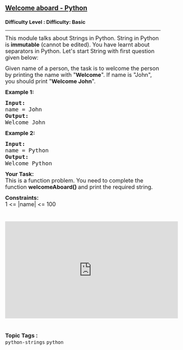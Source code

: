 <h2><a href="https://www.geeksforgeeks.org/problems/welcome-aboard-python/1?page=1&category=python&difficulty=Basic&sortBy=submissions">Welcome aboard - Python</a></h2><h3>Difficulty Level : Difficulty: Basic</h3><hr><div class="problems_problem_content__Xm_eO"><p><span style="font-size:18px">This module talks about Strings in Python. String in Python is<strong> immutable</strong> (cannot be edited). You have learnt about separators in Python. Let's start String with first question given below:</span></p>

<p><span style="font-size:18px">Given name of a person, the task is to welcome the person by printing the name with "<strong>Welcome</strong>". If name is "John", you should print "<strong>Welcome John</strong>".</span></p>

<p><strong><span style="font-size:18px">Example 1:</span></strong></p>

<pre><span style="font-size:18px"><strong>Input:</strong>
name = John</span>
<span style="font-size:18px"><strong>Output:</strong>
Welcome John</span></pre>

<p><strong><span style="font-size:18px">Example 2:</span></strong></p>

<pre><span style="font-size:18px"><strong>Input:</strong>
name = Python</span>
<span style="font-size:18px"><strong>Output:</strong>
Welcome Python</span></pre>

<p><strong><span style="font-size:18px">Your Task:</span></strong><br>
<span style="font-size:18px">This is a function problem. You need to complete the function <strong>welcomeAboard()&nbsp;</strong>and print the required string.</span></p>

<p><span style="font-size:18px"><strong>Constraints:</strong><br>
1 &lt;= |name| &lt;= 100</span></p>

<p>&nbsp;</p>

<p><iframe frameborder="0" height="315" src="https://www.youtube.com/embed/pCoB45-CdVg" width="560"></iframe></p>
</div><br><p><span style=font-size:18px><strong>Topic Tags : </strong><br><code>python-strings</code>&nbsp;<code>python</code>&nbsp;